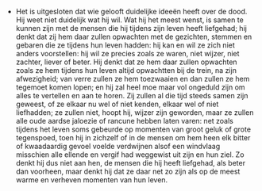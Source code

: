 - Het is uitgesloten dat wie gelooft duidelijke ideeën heeft over de dood. Hij weet niet duidelijk wat hij wil. Wat hij het meest wenst, is samen te kunnen zijn met de mensen die hij tijdens zijn leven heeft liefgehad; hij denkt dat zij hem daar zullen opwachten met de gezichten, stemmen en gebaren die ze tijdens hun leven hadden: hij kan en wil ze zich niet anders voorstellen: hij wil ze precies zoals ze waren, niet wijzer, niet zachter, liever of beter. Hij denkt dat ze hem daar zullen opwachten zoals ze hem tijdens hun leven altijd opwachtten bij de trein, na zijn afwezigheid; van verre zullen ze hem toezwaaien en dan zullen ze hem tegemoet komen lopen; en hij zal heel moe maar vol ongeduld zijn om alles te vertellen en aan te horen. Zij zullen al die tijd steeds samen zijn geweest, of ze elkaar nu wel of niet kenden, elkaar wel of niet liefhadden; ze zullen niet, hoopt hij, wijzer zijn geworden, maar ze zullen alle oude aardse jaloezie of rancune hebben laten varen: net zoals tijdens het leven soms gebeurde op momenten van groot geluk of grote tegenspoed, toen hij in zichzelf of in de mensen om hem heen elk bitter of kwaadaardig gevoel voelde verdwijnen alsof een windvlaag misschien alle ellende en vergif had weggewist uit zijn en hun ziel. Zo denkt hij dus niet aan hen, de mensen die hij heeft liefgehad, als beter dan voorheen, maar denkt hij dat ze daar net zo zijn als op de meest warme en verheven momenten van hun leven.